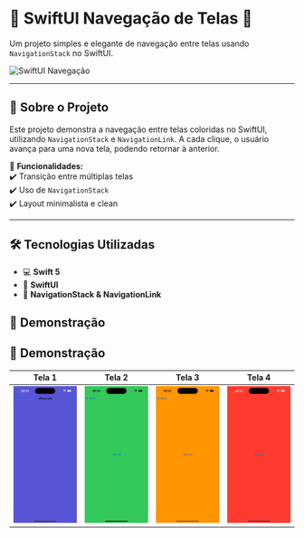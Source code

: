 # 📱 SwiftUI Navegação de Telas 🚀

Um projeto simples e elegante de navegação entre telas usando `NavigationStack` no SwiftUI.  

![SwiftUI Navegação](https://media3.giphy.com/media/v1.Y2lkPTc5MGI3NjExNnJ2NGZlNnUxaTV5Zmh0NnkwZmQ1a2FqMXFweHZlcTVhbHc3N3Z1aSZlcD12MV9pbnRlcm5hbF9naWZfYnlfaWQmY3Q9Zw/8m7nAJTYvzNUh54HQm/giphy.gif)  

---

## 🔹 **Sobre o Projeto**
Este projeto demonstra a navegação entre telas coloridas no SwiftUI, utilizando `NavigationStack` e `NavigationLink`. A cada clique, o usuário avança para uma nova tela, podendo retornar à anterior.  

📌 **Funcionalidades:**  
✔️ Transição entre múltiplas telas  
✔️ Uso de `NavigationStack`  
✔️ Layout minimalista e clean  

---

## 🛠 **Tecnologias Utilizadas**
- 💻 **Swift 5**  
- 📱 **SwiftUI**  
- 🔗 **NavigationStack & NavigationLink**

## 📸 Demonstração  

## 📸 Demonstração  

| Tela 1 | Tela 2 | Tela 3 | Tela 4 |
|--------|--------|--------|--------|
| ![Tela 1](screenshots/navegacaoEntreTelas4.png) | ![Tela 2](screenshots/navegacaoEntreTelas3.png) | ![Tela 3](screenshots/navegacaoEntreTelas2.png) | ![Tela 4](screenshots/navegacaoEntreTelas1.png) |
